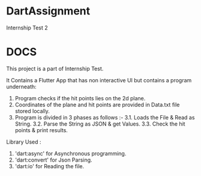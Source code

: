 # DartAssignment
Internship Test 2

# DOCS

This project is a part of Internship Test.

It Contains a Flutter App that has non interactive UI but contains a program underneath:

1. Program checks if the hit points lies on the 2d plane.
2. Coordinates of the plane and hit points are provided in Data.txt file stored locally.
3. Program is divided in 3 phases as follows :-
  3.1. Loads the File & Read as String.
  3.2. Parse the String as JSON & get Values.
  3.3. Check the hit points & print results.
  
Library Used : 
1. 'dart:async' for Asynchronous programming.
2. 'dart:convert' for Json Parsing.
3. 'dart:io' for Reading the file.

